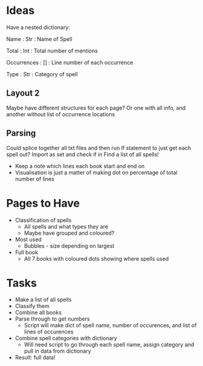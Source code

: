 # Ideas

Have a nested dictionary:

Name         : Str : Name of Spell

Total        : Int : Total number of mentions

Occurrences  : []  : Line number of each occurrence

Type         : Str : Category of spell


## Layout 2

Maybe have different structures for each page? Or one with all info, and another without list of occurrence locations

## Parsing

Could splice together all txt files and then run
If statement to just get each spell out? Import as set and check if in
Find a list of all spells!

- Keep a note which lines each book start and end on
- Visualisation is just a matter of making dot on percentage of total number of lines

# Pages to Have

- Classification of spells
  - All spells and what types they are
  - Maybe have grouped and coloured?
- Most used
  - Bubbles - size depending on largest
- Full book
  - All 7 books with coloured dots showing where spells used

# Tasks

- Make a list of all spells
- Classify them
- Combine all books
- Parse through to get numbers
  - Script will make dict of spell name, number of occurences, and list of lines of occurences
- Combine spell categories with dictionary
  - Will need script to go through each spell name, assign category and pull in data from dictionary
- Result: full data!
